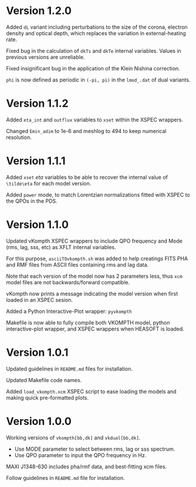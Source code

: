 Version 1.2.0
=============

Added `dL` variant including perturbations to the size of the corona,
electron density and optical depth, which replaces the variation in
external-heating rate.

Fixed bug in the calculation of `dkTs` and `dkTe` internal variables.
Values in previous versions are unreliable. 

Fixed insignificant bug in the application of the Klein Nishina correction.

`phi` is now defined as periodic in `(-pi, pi)` in the `lmod_.dat` of dual variants.


Version 1.1.2
=============

Added `eta_int` and `outflux` variables to `xset`
within the XSPEC wrappers.

Changed `Emin_adim` to 1e-6 and meshlog to 494 to
keep numerical resolution.


Version 1.1.1
=============

Added `xset` *eta* variables to be able to recover the
internal value of `\tilde\eta` for each model version.

Added `power` mode, to match Lorentzian normalizations
fitted with XSPEC to the QPOs in the PDS.


Version 1.1.0
=============

Updated vKompth XSPEC wrappers to include QPO frequency
and Mode (rms, lag, sss, etc) as XFLT internal variables.

For this purpose, `asciiTOvkompth.sh` was added to help
creatings FITS PHA and RMF files from ASCII files containing
rms and lag data.

Note that each version of the model now has 2 parameters less,
thus `xcm` model files are not backwards/forward compatible.

vKompth now prints a message indicating the model version
when first loaded in an XSPEC sesion.

Added a Python Interactive-Plot wrapper: `pyvkompth`

Makefile is now able to fully compile both VKOMPTH model,
python interactive-plot wrapper, and XSPEC wrappers when
HEASOFT is loaded.


Version 1.0.1
=============

Updated guidelines in `README.md` files for installation.

Updated Makefile code names.

Added `load_vkompth.xcm` XSPEC script to ease loading the
models and making quick pre-formatted plots.


Version 1.0.0
=============

Working versions of `vkompth[bb,dk]` and `vkdual[bb,dk]`.
- Use MODE parameter to select between rms, lag or sss spectrum.
- Use QPO parameter to input the QPO frequency in Hz.

MAXI J1348-630 includes pha/rmf data, and best-fitting xcm files.

Follow guidelines in `README.md` file for installation.

